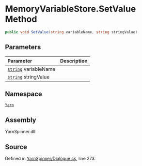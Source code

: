 # MemoryVariableStore.SetValue Method


```csharp
public void SetValue(string variableName, string stringValue)
```

## Parameters
|Parameter|Description|
|:---|:---|
|[`string`](https://docs.microsoft.com/dotnet/api/System.String) variableName||
|[`string`](https://docs.microsoft.com/dotnet/api/System.String) stringValue||


## Namespace
[`Yarn`](/api/csharp/yarn/README.md)

## Assembly
YarnSpinner.dll

## Source
Defined in [YarnSpinner/Dialogue.cs](https://github.com/YarnSpinnerTool/YarnSpinner//blob/develop/YarnSpinner/Dialogue.cs#L273), line 273.
